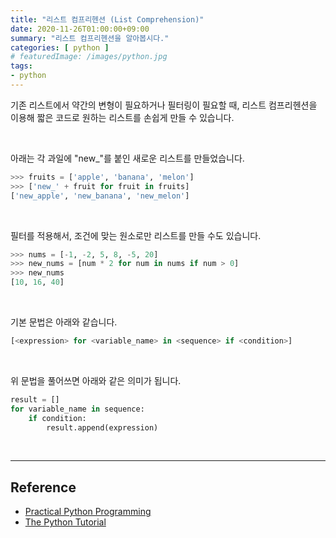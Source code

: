 ```yaml
---
title: "리스트 컴프리헨션 (List Comprehension)"
date: 2020-11-26T01:00:00+09:00
summary: "리스트 컴프리헨션을 알아봅시다."
categories: [ python ]
# featuredImage: /images/python.jpg
tags:
- python
---
```


기존 리스트에서 약간의 변형이 필요하거나 필터링이 필요할 때, 리스트 컴프리헨션을 이용해 짧은 코드로 원하는 리스트를 손쉽게 만들 수 있습니다.

<br/>

아래는 각 과일에 "new_"를 붙인 새로운 리스트를 만들었습니다.

```python
>>> fruits = ['apple', 'banana', 'melon']
>>> ['new_' + fruit for fruit in fruits]
['new_apple', 'new_banana', 'new_melon']
```

<br/>


필터를 적용해서, 조건에 맞는 원소로만 리스트를 만들 수도 있습니다.

```python
>>> nums = [-1, -2, 5, 8, -5, 20]
>>> new_nums = [num * 2 for num in nums if num > 0]
>>> new_nums
[10, 16, 40]
```

<br/>

기본 문법은 아래와 같습니다.

```python
[<expression> for <variable_name> in <sequence> if <condition>]
```

<br/>


위 문법을 풀어쓰면 아래와 같은 의미가 됩니다.

```python
result = []
for variable_name in sequence:
    if condition:
        result.append(expression)
```

<br/>

***

## Reference

- [Practical Python Programming](https://dabeaz-course.github.io/practical-python/Notes/02_Working_with_data/06_List_comprehension.html)  
- [The Python Tutorial](https://docs.python.org/3/tutorial/datastructures.html#list-comprehensions)